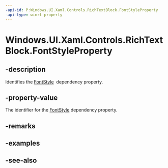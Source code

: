 ```yaml
---
-api-id: P:Windows.UI.Xaml.Controls.RichTextBlock.FontStyleProperty
-api-type: winrt property
---
```


<!-- Property syntax
public Windows.UI.Xaml.DependencyProperty FontStyleProperty { get; }
-->

# Windows.UI.Xaml.Controls.RichTextBlock.FontStyleProperty

## -description
Identifies the [FontStyle](richtextblock_fontstyle.md)  dependency property.



## -property-value
The identifier for the [FontStyle](richtextblock_fontstyle.md) dependency property.

## -remarks

## -examples

## -see-also
